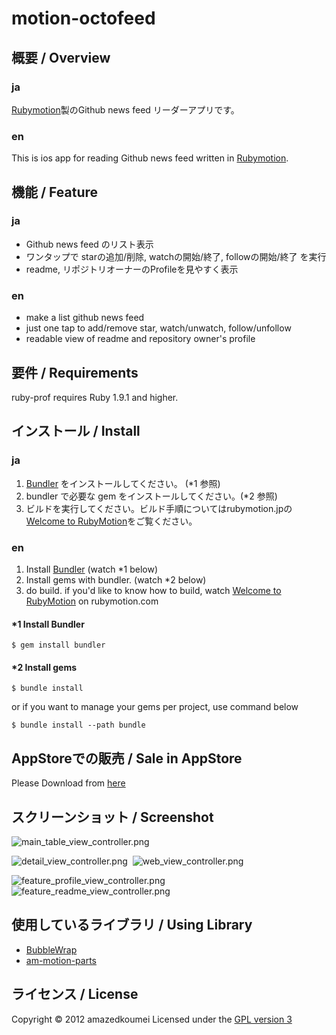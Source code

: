 motion-octofeed
===============

概要 / Overview
----------
### ja
[Rubymotion](http://www.rubymotion.com/)製のGithub news feed リーダーアプリです。

### en
This is ios app for reading Github news feed written in [Rubymotion](http://www.rubymotion.com/).


機能 / Feature
----------
### ja
- Github news feed のリスト表示
- ワンタップで starの追加/削除, watchの開始/終了, followの開始/終了 を実行
- readme, リポジトリオーナーのProfileを見やすく表示

### en
- make a list github news feed
- just one tap to add/remove star, watch/unwatch, follow/unfollow
- readable view of readme and repository owner's profile


要件 / Requirements
----------
ruby-prof requires Ruby 1.9.1 and higher.

インストール / Install
----------

### ja
1. [Bundler](http://gembundler.com) をインストールしてください。 (*1 参照)
2. bundler で必要な gem をインストールしてください。(*2 参照)
3. ビルドを実行してください。ビルド手順についてはrubymotion.jpの[Welcome to RubyMotion](http://rubymotion.jp/RubyMotionDocumentation/guides/getting-started/index.html)をご覧ください。

    
### en
1. Install [Bundler](http://gembundler.com) (watch *1 below)
2. Install gems with bundler. (watch *2 below)
3. do build. if you'd like to know how to build, watch [Welcome to RubyMotion](http://www.rubymotion.com/developer-center/guides/getting-started/) on rubymotion.com


#### *1 Install Bundler
```
$ gem install bundler
```

#### *2 Install gems
```
$ bundle install
```

or if you want to manage your gems per project, use command below

```
$ bundle install --path bundle
```

AppStoreでの販売 / Sale in AppStore
----------

Please Download from [here](https://itunes.apple.com/app/octofeed/id574223751 "appstore")

スクリーンショット / Screenshot
----------
![main_table_view_controller.png](http://amazedkoumei.github.com/motion-octofeed/screenshot/main_table_view_controller.png "main_table_view_controller.png")

![detail_view_controller.png](http://amazedkoumei.github.com/motion-octofeed/screenshot/detail_view_controller.png "detail_view_controller")
&nbsp;![web_view_controller.png](http://amazedkoumei.github.com/motion-octofeed/screenshot/web_view_controller.png "web_view_controller")

![feature_profile_view_controller.png](http://amazedkoumei.github.com/motion-octofeed/screenshot/feature_profile_view_controller.png "feature_profile_view_controller")
&nbsp;![feature_readme_view_controller.png](http://amazedkoumei.github.com/motion-octofeed/screenshot/feature_readme_view_controler.png "feature_readme_view_controller")

使用しているライブラリ / Using Library
----------
+ [BubbleWrap](https://github.com/rubymotion/BubbleWrap)
+ [am-motion-parts](https://github.com/amazedkoumei/am-motion-parts)


ライセンス / License
----------
Copyright &copy; 2012 amazedkoumei
Licensed under the [GPL version 3][gpl]
 
[gpl]: http://opensource.org/licenses/gpl-3.0.html

